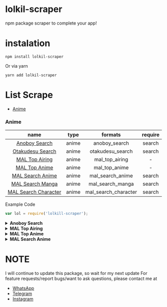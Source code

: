 # lolkil-scraper

npm package scraper to complete your app!

# instalation
```shell
npm install lolkil-scraper
```
Or via yarn
```shell
yarn add lolkil-scraper
```

# List Scrape

* [Anime](#anime)

### Anime 
| name | type | formats | require |
| :------------: | :-----: | :---------------: | :-----: |
| [Anoboy Search](https://62.182.83.93) | anime | anoboy_search | search |
| [Otakudesu Search](https://otakudesu.watch) | anime | otakudesu_search | search |
| [MAL Top Airing](https://myanimelist.net) | anime | mal_top_airing | - |
| [MAL Top Anime](https://myanimelist.net) | anime | mal_top_anime | - |
| [MAL Search Anime](https://myanimelist.net) | anime | mal_search_anime | search |
| [MAL Search Manga](https://myanimelist.net) | anime | mal_search_manga | search |
| [MAL Search Character](https://myanimelist.net) | anime | mal_search_character | search |

Example Code

```javascript
var lol = require('lolkill-scraper');
```
<details>
<summary> <b>Anoboy Search</b></summary><br/>
```javascript
var search = 'One Piece'

lol.anime.anoboy_search(search)
.then(res => {
    console.log(res)
})
.catch(err => {
  console.log(err)
})
```
</details>
<details>
<summary><b>Otakudesu Search</b></summary><br/>
```javascript
var search = "Jujutsu"

lol.anime.otakudesu_search(search)
.then(res => {
  console.log(res)
})
.catch(err => {
  console.log(err)
})
```
</details>
<details>
<summary><b>MAL Top Airing</b></summary><br/>
```javascript
lol.anime.mal_top_airing()
.then(res => {
  console.log(res)
})
.catch(err => {
  console.log(err)
})
```
</details>
<details>
<summary><b>MAL Top Anime</b></summary><br/>
```javascript
lol.anime.mal_top_anime()
.then(res => {
  console.log(res)
})
.catch(err => {
  console.log(err)
})
```
</details>
<details>
<summary><b>MAL Search Anime</b></summary><br/>
```javascript
var search = 'One Piece'

lol.anime.mal_search_anime(search)
.then(res => {
  console.log(res)
})
.catch(err => {
  console.log(err)
})
```
</details>
<details>
<summary><b>MAL Search Manga</b></summary><br/>
```javascript
var search = 'Luffy'

lol.anime.mal_search_character(search)
.then(res => {
  console.log(res)
})
.catch(err => {
  console.log(err)
})
```
</details>

# NOTE

I will continue to update this package, so wait for my next update
For feature requests/report bugs/want to ask questions, please contact me at
* [WhatsApp](https://wa.me/6285785445412)
* [Telegram](https://t.me/Loli_Killers)
* [Instagram](https://instagram.com/ariasu.xyz)
